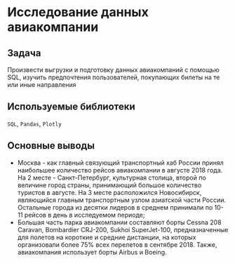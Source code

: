 # Исследование данных авиакомпании

## Задача
Произвести выгрузки и подготовку данных авиакомпаний с помощью SQL, изучить предпочтения пользователей, покупающих билеты на те или иные направления 

## Используемые библиотеки
`SQL`, `Pandas`, `Plotly`

## Основные выводы
- Москва - как главный связующий транспортный хаб России принял наибольшее количество рейсов авиакомпании в августе 2018 года. На 2 месте - Санкт-Петербург, культурная столица, второй по величине город страны, принимающий большое количество туристов в августе. На 3 месте расположился Новосибирск, являющийся главным транспортным узлом азиатской части России. Остальные города из десятки лидеров в среднем принимали по 10-11 рейсов в день в исследуемом периоде;
- Большая часть парка авиакомпании составляют борты Cessna 208 Caravan, Bombardier CRJ-200, Sukhoi SuperJet-100, предназначенные для полетов на короткие и средние дистанции, на которых организовали более 75% всех перелетов в сентябре 2018. Также, авиакомпания использует борты Airbus и Boeing.